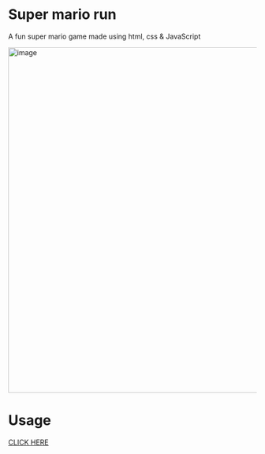# Super mario run
A fun super mario game made using html, css & JavaScript 

<img width="701" alt="image" src="https://user-images.githubusercontent.com/88031057/184356544-d9696f33-9bca-41cf-9ba4-e779c95ed592.png">

# Usage
  <a href="https://super-mario-run-by-varun-banka.netlify.app/">CLICK HERE</a>
